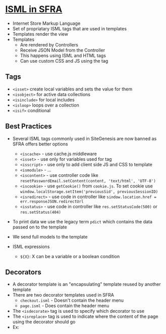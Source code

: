 # [ISML in SFRA](https://developer.salesforce.com/docs/commerce/b2c-commerce/guide/b2c-isml.html)

- Internet Store Markup Language
- Set of propriatary ISML tags that are used in templates
- Templates render the view
- Templates
    - Are rendered by Controllers
    - Receive JSON Model from the Controller
    - This happens using ISML and HTML tags
    - Can use custom CSS and JS using the <isscript> tag

## Tags
- `<isset>` create local variables and sets the value for them
- `<isobject>` for active data collections
- `<isinclude>` for local includes
- `<isloop>` loops over a collection
- `<isif>` conditional

## Best Practices

- Several ISML tags commonly used in SiteGenesis are now banned as SFRA offers better options
    - `<iscache>` - use cache.js middleware
    - `<isset>` - use only for variables used for <isinclude> tag
    - `<isscript>` - use only to add client side JS and CSS to template
    - `<ismodule>` - ...
    - `<iscontent>` - use controller code like `resetPasswordEmail.setContent(content, 'text/html', 'UTF-8')`
    - `<iscookie>` - use `getCookie()` from `cookie.js`. To set cookie use `window.localStorage.setItem('previousSid', previousSessionID)`
    - `<isredirect>` - use code in controller like `sindow.location.href = err.responseJSON.redirectUrl`
    - `<isstatus>` - use code in controller like `res.setStatusCode(500)` or `res.setStatus(404)`

- To print data we use the legacy term `pdict` which contains the data passed on to the template
- We send full models to the template
- ISML expressions
    - `${X}`: X can be a variable or a boolean condition

## Decorators

- A decorator template is an "encapsulating" template reused by another template
- There are two decorator templates used in SFRA
    - `checkout.isml` - Doesn't contain the header menu
    - `page.isml` - Does contain the header menu
- The `<isdecorate>` tag is used to specify which decorator to use
- The `<isreplace>` tag is used to indicate where the content of the page using the decorator should go
- Ex:
    <div class="page" data-action="${pdict.action}" data-querystring="${pdict.queryString}" >
    <isinclude template="/components/header/pageHeader" />
    <div role="main" id="maincontent">
                <isreplace/>
    </div>
    <isinclude template="/components/footer/pageFooter" />
    </div>

